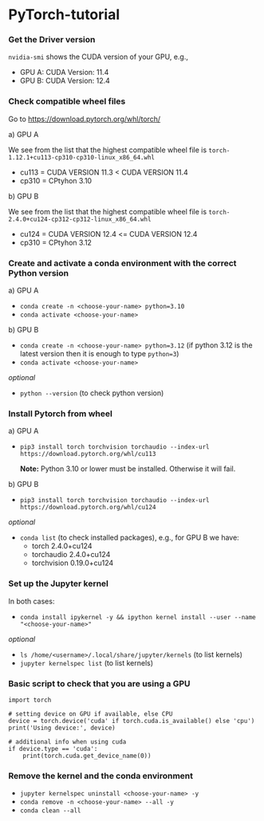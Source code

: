 # PyTorch-tutorial

### Get the Driver version
`nvidia-smi` shows the CUDA version of your GPU, e.g.,
- GPU A: CUDA Version: 11.4
- GPU B: CUDA Version: 12.4

### Check compatible wheel files
Go to https://download.pytorch.org/whl/torch/

a)  GPU A

We see from the list that the highest compatible wheel file is `torch-1.12.1+cu113-cp310-cp310-linux_x86_64.whl`
 - cu113 = CUDA VERSION 11.3 < CUDA VERSION 11.4
 - cp310 = CPtyhon 3.10

b) GPU B

We see from the list that the highest compatible wheel file is `torch-2.4.0+cu124-cp312-cp312-linux_x86_64.whl`
 - cu124 = CUDA VERSION 12.4 <= CUDA VERSION 12.4
 - cp310 = CPtyhon 3.12

### Create and activate a conda environment with the correct Python version

a) GPU A

- `conda create -n <choose-your-name> python=3.10`
- `conda activate <choose-your-name>`

  
b) GPU B

- `conda create -n <choose-your-name> python=3.12` (if python 3.12 is the latest version then it is enough to type `python=3`)
- `conda activate <choose-your-name>`

*optional*
- `python --version` (to check python version)

### Install Pytorch from wheel

a) GPU A

- `pip3 install torch torchvision torchaudio --index-url https://download.pytorch.org/whl/cu113`

  **Note:** Python 3.10 or lower must be installed. Otherwise it will fail.

b) GPU B

- `pip3 install torch torchvision torchaudio --index-url https://download.pytorch.org/whl/cu124`

*optional*
- `conda list` (to check installed packages), e.g., for GPU B we have:
  - torch                     2.4.0+cu124              
  - torchaudio                2.4.0+cu124              
  - torchvision               0.19.0+cu124 
 
### Set up the Jupyter kernel

In both cases:

- `conda install ipykernel -y && ipython kernel install --user --name "<choose-your-name>"`
  
*optional*
- `ls /home/<username>/.local/share/jupyter/kernels` (to list kernels)
- `jupyter kernelspec list` (to list kernels)

### Basic script to check that you are using a GPU

```
import torch

# setting device on GPU if available, else CPU
device = torch.device('cuda' if torch.cuda.is_available() else 'cpu')
print('Using device:', device)

# additional info when using cuda
if device.type == 'cuda':
    print(torch.cuda.get_device_name(0))
```

### Remove the kernel and the conda environment

- `jupyter kernelspec uninstall <choose-your-name> -y`
- `conda remove -n <choose-your-name> --all -y`
- `conda clean --all`



